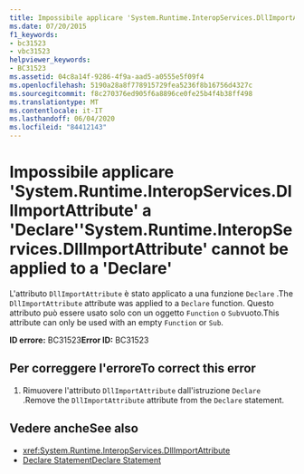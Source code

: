 ```yaml
---
title: Impossibile applicare 'System.Runtime.InteropServices.DllImportAttribute' a 'Declare'
ms.date: 07/20/2015
f1_keywords:
- bc31523
- vbc31523
helpviewer_keywords:
- BC31523
ms.assetid: 04c8a14f-9286-4f9a-aad5-a0555e5f09f4
ms.openlocfilehash: 5190a28a8f778915729fea5236f8b16756d4327c
ms.sourcegitcommit: f8c270376ed905f6a8896ce0fe25b4f4b38ff498
ms.translationtype: MT
ms.contentlocale: it-IT
ms.lasthandoff: 06/04/2020
ms.locfileid: "84412143"
---
```

# <a name="systemruntimeinteropservicesdllimportattribute-cannot-be-applied-to-a-declare"></a><span data-ttu-id="f02c6-102">Impossibile applicare 'System.Runtime.InteropServices.DllImportAttribute' a 'Declare'</span><span class="sxs-lookup"><span data-stu-id="f02c6-102">'System.Runtime.InteropServices.DllImportAttribute' cannot be applied to a 'Declare'</span></span>
<span data-ttu-id="f02c6-103">L'attributo `DllImportAttribute` è stato applicato a una funzione `Declare` .</span><span class="sxs-lookup"><span data-stu-id="f02c6-103">The `DllImportAttribute` attribute was applied to a `Declare` function.</span></span> <span data-ttu-id="f02c6-104">Questo attributo può essere usato solo con un oggetto `Function` o `Sub`vuoto.</span><span class="sxs-lookup"><span data-stu-id="f02c6-104">This attribute can only be used with an empty `Function` or `Sub`.</span></span>  
  
 <span data-ttu-id="f02c6-105">**ID errore:** BC31523</span><span class="sxs-lookup"><span data-stu-id="f02c6-105">**Error ID:** BC31523</span></span>  
  
## <a name="to-correct-this-error"></a><span data-ttu-id="f02c6-106">Per correggere l'errore</span><span class="sxs-lookup"><span data-stu-id="f02c6-106">To correct this error</span></span>  
  
1. <span data-ttu-id="f02c6-107">Rimuovere l'attributo `DllImportAttribute` dall'istruzione `Declare` .</span><span class="sxs-lookup"><span data-stu-id="f02c6-107">Remove the `DllImportAttribute` attribute from the `Declare` statement.</span></span>  
  
## <a name="see-also"></a><span data-ttu-id="f02c6-108">Vedere anche</span><span class="sxs-lookup"><span data-stu-id="f02c6-108">See also</span></span>

- <xref:System.Runtime.InteropServices.DllImportAttribute>
- [<span data-ttu-id="f02c6-109">Declare Statement</span><span class="sxs-lookup"><span data-stu-id="f02c6-109">Declare Statement</span></span>](../language-reference/statements/declare-statement.md)
